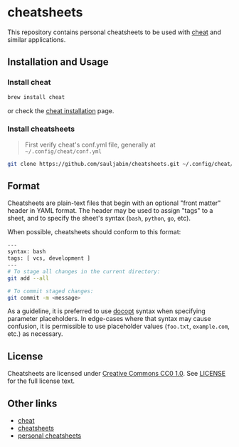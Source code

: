 # cheatsheets

This repository contains personal cheatsheets to be used with
[cheat][] and similar applications.

## Installation and Usage

### Install cheat

```sh
brew install cheat
```

or check the [cheat installation] page.

### Install cheatsheets

> First verify cheat's conf.yml file, generally at `~/.config/cheat/conf.yml`

```sh
git clone https://github.com/sauljabin/cheatsheets.git ~/.config/cheat/cheatsheets/personal
```

## Format

Cheatsheets are plain-text files that begin with an optional "front matter"
header in YAML format. The header may be used to assign "tags" to a sheet, and
to specify the sheet's syntax (`bash`, `python`, `go`, etc).

When possible, cheatsheets should conform to this format:

```sh
---
syntax: bash
tags: [ vcs, development ]
---
# To stage all changes in the current directory:
git add --all

# To commit staged changes:
git commit -m <message>
```

As a guideline, it is preferred to use [docopt][] syntax when specifying
parameter placeholders. In edge-cases where that syntax may cause confusion, it
is permissible to use placeholder values (`foo.txt`, `example.com`, etc.) as
necessary.

## License

Cheatsheets are licensed under [Creative Commons CC0 1.0][cc0]. See
[LICENSE][] for the full license text.

## Other links

- [cheat][]
- [cheatsheets][]
- [personal cheatsheets][]

[LICENSE]: https://github.com/sauljabin/cheatsheets/blob/main/LICENSE
[cc0]: https://creativecommons.org/publicdomain/zero/1.0/legalcode
[cheat]:  https://github.com/cheat/cheat
[docopt]: http://docopt.org
[cheatsheets]: https://github.com/cheat/cheatsheets
[personal cheatsheets]: https://github.com/sauljabin/cheatsheets
[cheat installation]: https://github.com/cheat/cheat/blob/master/INSTALLING.md